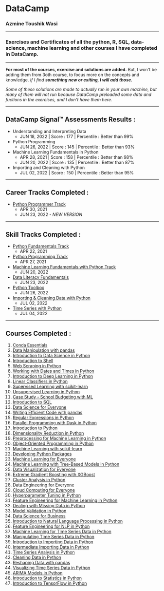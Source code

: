 # **DataCamp**
### **Azmine Toushik Wasi**

---

### Exercises and Certificates of all the python, R, SQL, data-science, machine learning and other courses I have completed in DataCamp.

---

**For most of the courses, exercise and solutions are added.** But, I won't be adding them from 3oth course, to focus more on the concepts and knowledge. *If I find **something new or exiting, I will add those.***

*Some of these solutions are made to actually run in your own machine, but many of them will not run because DataCamp preloaded some data and fuctions in the exercises, and I don't have them here.*

---

## **DataCamp Signal™ Assessments Results :** 

- Understanding and Interpreting Data
  - JUN 18, 2022 | Score : 177 | Percentile : Better than 99%
- Python Programming
  - JUN 26, 2022 | Score : 145 | Percentile : Better than 93%
- Machine Learning Fundamentals in Python
  - APR 28, 2021 | Score : 158 |  Percentile : Better than 98%
  - JUN 20, 2022 | Score : 135 |  Percentile : Better than 87%
- Importing and Cleaning with Python
  - JUL 02, 2022 | Score : 150 |  Percentile : Better than 95%

---

## **Career Tracks Completed :**

- [Python Programmer Track](https://www.datacamp.com/statement-of-accomplishment/track/53516897e8494fac5726b5a95e772ac9dca2f0cc)
  - APR 30, 2021
  - JUN 23, 2022 - *NEW VERSION*

---

## **Skill Tracks Completed :**

- [Python Fundamentals Track](https://www.datacamp.com/statement-of-accomplishment/track/97ed5b101facac09cf9981661c750941c3f8c335)
  - APR 22, 2021
- [Python Programming Track](https://www.datacamp.com/statement-of-accomplishment/track/7e028f33e21ebda316e56a9128c0976c772da6c7)
  - APR 27, 2021
- [Machine Learning Fundamentals with Python Track](https://www.datacamp.com/statement-of-accomplishment/track/5b7ae1bb6614f496b96a6f238cbd3fb46d6b9ccc)
  - JUN 20, 2022
- [Data Literacy Fundamentals](https://www.datacamp.com/statement-of-accomplishment/track/2b705f666a8aab86b728cb9ac83a9e77c7e89a51)
  - JUN 23, 2022
- [Python Toolbox](https://www.datacamp.com/statement-of-accomplishment/track/d6d717306f276fd1718eb40a60e786b541c591ab)
  - JUN 26, 2022
- [Importing & Cleaning Data with Python](https://www.datacamp.com/statement-of-accomplishment/track/78e15544abc38caa0bd1fccfe945605985df2a22)
  - JUL 02, 2022
- [Time Series with Python](https://www.datacamp.com/statement-of-accomplishment/track/ec25cb851f98102f064f29c1cce20a5e1588a3d2)
  - JUL 04, 2022

---
## **Courses Completed :**

1. [Conda Essentials](https://www.datacamp.com/statement-of-accomplishment/course/3e892cc08f2285de0c25c5d206d8e7ab09ac8a3c)
2. [Data Manipulation with pandas](https://www.datacamp.com/statement-of-accomplishment/course/9e6c773097a8fb3332cbabac3e3331ded615717d)
3. [Introduction to Data Science in Python](https://www.datacamp.com/statement-of-accomplishment/course/b71cf0f85700d83e968d015aca683eabc1c7f413)
4. [Introduction to Shell](https://www.datacamp.com/statement-of-accomplishment/course/79d18736c0afe35ffb0261ea95f9061236845b54)
5. [Web Scraping in Python](https://www.datacamp.com/statement-of-accomplishment/course/cbaf2b9852dcff40cf16cc2e610dd9b53807dacf)
6. [Working with Dates and Times in Python](https://www.datacamp.com/statement-of-accomplishment/course/74869031d80bf8c2ff6f61dd5c4bf430d8dae9b1)
7. [Introduction to Deep Learning in Python](https://www.datacamp.com/statement-of-accomplishment/course/c4b8be709c1b2e25c228bbd8fb09219ae4b569f7)
8. [Linear Classifiers in Python](https://www.datacamp.com/statement-of-accomplishment/course/8d181320d971b691eb5884459044039031dc2519)
9. [Supervised Learning with scikit-learn](https://www.datacamp.com/statement-of-accomplishment/course/9cd88b5d028a31d766e0d69f9cd8a1d25b214d62)
10. [Unsupervised Learning in Python](https://www.datacamp.com/statement-of-accomplishment/course/7b77700cf2c7fca758ca275e8f8dd3cb494d02c0)
11. [Case Study - School Budgeting with ML](https://www.datacamp.com/statement-of-accomplishment/course/905282c9911106ffb20c5bd4dbe25abf35231e9c)
12. [Introduction to SQL](https://www.datacamp.com/statement-of-accomplishment/course/5c3c7a0f26c7bfaded1a475b023c65a3e994d706)
13. [Data Science for Everyone](https://www.datacamp.com/statement-of-accomplishment/course/e10d6bd7021772c3e7d68438f82db0ff2acd25c5)
14. [Writing Efficient Code with pandas](https://www.datacamp.com/statement-of-accomplishment/course/94b53695f17da3e11a87d629d7ddc06e701ea5f1)
15. [Regular Expressions in Python](https://www.datacamp.com/statement-of-accomplishment/course/90fca77f0ae409c45a0526f3a3bf873545b4d6e2)
16. [Parallel Programming with Dask in Python](https://www.datacamp.com/statement-of-accomplishment/course/941064fd8afef749905a92f1c52b2c86a48ad32e)
17. [Introduction to Python](https://www.datacamp.com/statement-of-accomplishment/course/25bbcc98a6236c0f90d92f4f655687e10008751b)
18. [Dimensionality Reduction in Python](https://www.datacamp.com/statement-of-accomplishment/course/7729378907bed8a4b4ffec4b058c5b3ea5d526e5)
19. [Preprocessing for Machine Learning in Python](https://www.datacamp.com/statement-of-accomplishment/course/c53dbfa244066eb22e44c9c431f7be957dd264c2)
20. [Object-Oriented Programming in Python](https://www.datacamp.com/statement-of-accomplishment/course/f14c05518f03587519a6f6147192b8982c5533bc)
21. [Machine Learning with scikit-learn](https://www.datacamp.com/statement-of-accomplishment/course/41ebfaab61348da03cce1c18ed79c1e4b86c48db)
22. [Developing Python Packages](https://www.datacamp.com/statement-of-accomplishment/course/0affb9673ea44b81fd977bb97af66dea6cd1d42e)
23. [Machine Learning for Everyone](https://www.datacamp.com/statement-of-accomplishment/course/d9538220f8c5a33d89d3f04b79c538538f7f5ed9)
24. [Machine Learning with Tree-Based Models in Python](https://www.datacamp.com/statement-of-accomplishment/course/98695efb2210962b67abb1d17caea317c6b31a42)
25. [Data Visualization for Everyone](https://www.datacamp.com/statement-of-accomplishment/course/955286f584b149168261d44a17a73004cee8c309)
26. [Extreme Gradient Boosting with XGBoost](https://www.datacamp.com/statement-of-accomplishment/course/e768f6175b7b0008c1ff16bf599d84577b2ef66c)
27. [Cluster Analysis in Python](https://www.datacamp.com/statement-of-accomplishment/course/0137f944f68d33ad96f11b81a2217a504ab62c17)
28. [Data Engineering for Everyone](https://www.datacamp.com/statement-of-accomplishment/course/fee934fd44c69f71abbecb420848244829d57e8e)
29. [Cloud Computing for Everyone](https://www.datacamp.com/statement-of-accomplishment/course/7e0bf68cbfa629ce2fcdabd5f4179bd5ce925b21)
30. [Hyperparameter Tuning in Python](https://www.datacamp.com/statement-of-accomplishment/course/bd04de3859f411c6ee10e1adaeafd8756dbe90bc)
31. [Feature Engineering for Machine Learning in Python](https://www.datacamp.com/statement-of-accomplishment/course/ca5988b07369cbb4becd462013fa761a0a18a8c2)
32. [Dealing with Missing Data in Python](https://www.datacamp.com/statement-of-accomplishment/course/a980bc88d9636042fbb598b901a3073b6c60c787)
33. [Model Validation in Python](https://www.datacamp.com/statement-of-accomplishment/course/4554c4207624b58004a786ef4897fde1f5183060)
34. [Data Science for Business](https://www.datacamp.com/statement-of-accomplishment/course/9d47f7ba5beb353751039d2ba35ffa6eee0c459a)
35. [Introduction to Natural Language Processing in Python](https://www.datacamp.com/statement-of-accomplishment/course/1e206c05ee521ba7c65d8a76e07804a21154c92e)
36. [Feature Engineering for NLP in Python](https://www.datacamp.com/statement-of-accomplishment/course/bb19176ab693aae8ccf81c5d0004c3792914319f)
37. [Machine Learning for Time Series Data in Python](https://www.datacamp.com/statement-of-accomplishment/course/5c70b8c0da88a833a4f1d01f947e04668791a6d7)
38. [Manipulating Time Series Data in Python](https://www.datacamp.com/statement-of-accomplishment/course/d6296f12786efe91fdd9d7b49df999e46b4fd238)
39. [Introduction to Importing Data in Python](https://www.datacamp.com/statement-of-accomplishment/course/dd977907f5e9c2c3c1795e1f4df49dd90deb4440)
40. [Intermediate Importing Data in Python](https://www.datacamp.com/statement-of-accomplishment/course/e7b1d7bd84b64ab8ecf5bda55d2de749d26e2558)
41. [Time Series Analysis in Python](https://www.datacamp.com/statement-of-accomplishment/course/4e9b50f84404a86ef838a6ecba20f106894a22d7)
42. [Cleaning Data in Python](https://www.datacamp.com/statement-of-accomplishment/course/0e90b3c042ff91737677bbfa2c2978212d5fc954)
43. [Reshaping Data with pandas](https://www.datacamp.com/statement-of-accomplishment/course/3ef459bfaf8e1931408d73a98ab034e97e18c373)
44. [Visualizing Time Series Data in Python](https://www.datacamp.com/statement-of-accomplishment/course/de35020d6adb8fd65f926af296e27daebf31f5bb)
45. [ARIMA Models in Python](https://www.datacamp.com/statement-of-accomplishment/course/6cdf1055720ae4c840c3a54f1fc51a38fa974346)
46. [Introduction to Statistics in Python](https://www.datacamp.com/statement-of-accomplishment/course/2daf680e828b438e4a7af281d0be3ed0e01ef057)
47. [Introduction to TensorFlow in Python](https://www.datacamp.com/statement-of-accomplishment/course/3d55d011ee71480f17967cd243dbb09d6be35aad)